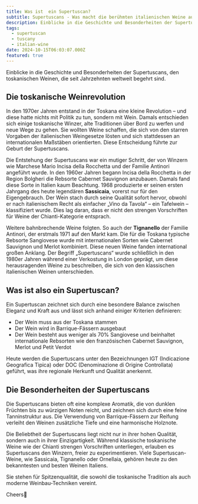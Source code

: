 ```yaml
---
title: Was ist  ein Supertuscan?
subtitle: Supertuscans - Was macht die berühmten italienischen Weine aus?
description: Einblicke in die Geschichte und Besonderheiten der Supertuscans, den toskanischen Weinen, die seit Jahrzehnten weltweit begehrt sind.
tags:
  - supertuscan
  - tuscany
  - italian-wine
date: 2024-10-15T06:03:07.000Z
featured: true
---
```


Einblicke in die Geschichte und Besonderheiten der Supertuscans, den toskanischen Weinen, die seit Jahrzehnten weltweit begehrt sind.

## Die toskanische Weinrevolution

In den 1970er Jahren entstand in der Toskana eine kleine Revolution – und diese hatte nichts mit Politik zu tun, sondern mit Wein. Damals entschieden sich einige toskanische Winzer, alte Traditionen über Bord zu werfen und neue Wege zu gehen. Sie wollten Weine schaffen, die sich von den starren Vorgaben der italienischen Weingesetze lösten und sich stattdessen an internationalen Maßstäben orientierten. Diese Entscheidung führte zur Geburt der Supertuscans.

Die Entstehung der Supertuscans war ein mutiger Schritt, der von Winzern wie Marchese Mario Incisa della Rocchetta und der Familie Antinori angeführt wurde. In den 1960er Jahren begann Incisa della Rocchetta in der Region Bolgheri die Rebsorte Cabernet Sauvignon anzubauen. Damals fand diese Sorte in Italien kaum Beachtung. 1968 produzierte er seinen ersten Jahrgang des heute legendären **Sassicaia**, vorerst nur für den Eigengebrauch. Der Wein stach durch seine Qualität sofort hervor, obwohl er nach italienischem Recht als einfacher „Vino da Tavola“ – ein Tafelwein – klassifiziert wurde. Dies lag daran, dass er nicht den strengen Vorschriften für Weine der Chianti-Kategorie entsprach.

Weitere bahnbrechende Weine folgten. So auch der **Tignanello** der Familie Antinori, der erstmals 1971 auf den Markt kam. Die für die Toskana typische Rebsorte Sangiovese wurde mit internationalen Sorten wie Cabernet Sauvignon und Merlot kombiniert. Diese neuen Weine fanden international großen Anklang.  Der Begriff „Supertuscans“ wurde schließlich in den 1980er Jahren während einer Verkostung in London geprägt, um diese herausragenden Weine zu beschreiben, die sich von den klassischen italienischen Weinen unterschieden.

## Was ist also ein Supertuscan?

Ein Supertuscan zeichnet sich durch eine besondere Balance zwischen Eleganz und Kraft aus und lässt sich anhand einiger Kriterien definieren:

- Der Wein muss aus der Toskana stammen
- Der Wein wird in Barrique-Fässern ausgebaut
- Der Wein besteht aus weniger als 70% Sangiovese und beinhaltet internationale Rebsorten wie den französischen Cabernet Sauvignon, Merlot und Petit Verdot

Heute werden die Supertuscans unter den Bezeichnungen IGT (Indicazione Geografica Tipica) oder DOC (Denominazione di Origine Controllata) geführt, was ihre regionale Herkunft und Qualität anerkennt.

## Die Besonderheiten der Supertuscans

Die Supertuscans bieten oft eine komplexe Aromatik, die von dunklen Früchten bis zu würzigen Noten reicht, und zeichnen sich durch eine feine Tanninstruktur aus. Die Verwendung von Barrique-Fässern zur Reifung verleiht den Weinen zusätzliche Tiefe und eine harmonische Holznote.

Die Beliebtheit der Supertuscans liegt nicht nur in ihrer hohen Qualität, sondern auch in ihrer Einzigartigkeit. Während klassische toskanische Weine wie der Chianti strengen Vorschriften unterliegen, erlauben es Supertuscans den Winzern, freier zu experimentieren. Viele Supertuscan-Weine, wie Sassicaia, Tignanello oder Ornellaia, gehören heute zu den bekanntesten und besten Weinen Italiens.

Sie stehen für Spitzenqualität, die sowohl die toskanische Tradition als auch moderne Weinbau-Techniken vereint.

Cheers🍷
